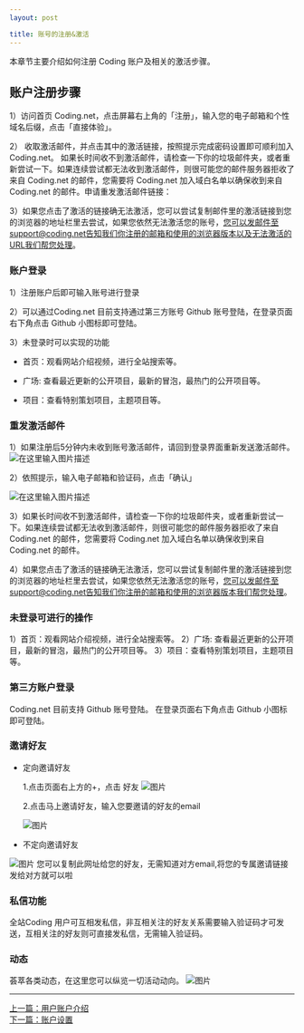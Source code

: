 ```yaml
---
layout: post

title: 账号的注册&激活
---
```


本章节主要介绍如何注册 Coding 账户及相关的激活步骤。

## 账户注册步骤

1）访问首页 Coding.net，点击屏幕右上角的「注册」，输入您的电子邮箱和个性域名后缀，点击「直接体验」。

2） 收取激活邮件，并点击其中的激活链接，按照提示完成密码设置即可顺利加入 Coding.net。
如果长时间收不到激活邮件，请检查一下你的垃圾邮件夹，或者重新尝试一下。如果连续尝试都无法收到激活邮件，则很可能您的邮件服务器拒收了来自 Coding.net 的邮件，您需要将 Coding.net 加入域白名单以确保收到来自 Coding.net 的邮件。申请重发激活邮件链接：

3）如果您点击了激活的链接确无法激活，您可以尝试复制邮件里的激活链接到您的浏览器的地址栏里去尝试，如果您依然无法激活您的账号，您可以发邮件至support@coding.net告知我们你注册的邮箱和使用的浏览器版本以及无法激活的URL我们帮您处理。

### 账户登录

1）注册账户后即可输入账号进行登录

2）可以通过Coding.net 目前支持通过第三方账号 Github 账号登陆，在登录页面右下角点击 Github 小图标即可登陆。

3）未登录时可以实现的功能

 - 首页：观看网站介绍视频，进行全站搜索等。

 - 广场: 查看最近更新的公开项目，最新的冒泡，最热门的公开项目等。

 - 项目：查看特别策划项目，主题项目等。

### 重发激活邮件

1）如果注册后5分钟内未收到账号激活邮件，请回到登录界面重新发送激活邮件。
![在这里输入图片描述][1]

2）依照提示，输入电子邮箱和验证码，点击「确认」

![在这里输入图片描述][2]

3）如果长时间收不到激活邮件，请检查一下你的垃圾邮件夹，或者重新尝试一下。如果连续尝试都无法收到激活邮件，则很可能您的邮件服务器拒收了来自 Coding.net 的邮件，您需要将 Coding.net 加入域白名单以确保收到来自 Coding.net 的邮件。

4）如果您点击了激活的链接确无法激活，您可以尝试复制邮件里的激活链接到您的浏览器的地址栏里去尝试，如果您依然无法激活您的账号，您可以发邮件至support@coding.net告知我们你注册的邮箱和使用的浏览器版本我们帮您处理。

### 未登录可进行的操作

1）首页：观看网站介绍视频，进行全站搜索等。
2）广场: 查看最近更新的公开项目，最新的冒泡，最热门的公开项目等。
3）项目：查看特别策划项目，主题项目等。

### 第三方账户登录

Coding.net 目前支持 Github 账号登陆。
在登录页面右下角点击 Github 小图标即可登陆。


### 邀请好友

- 定向邀请好友

   1.点击页面右上方的+，点击 好友
   ![图片](https://dn-coding-net-production-pp.qbox.me/ec4aa210-13fd-4e87-bbd0-3ffcd65070f6.png) 

   2.点击马上邀请好友，输入您要邀请的好友的email

    ![图片](https://dn-coding-net-production-pp.qbox.me/2de72cd6-0465-43cc-9a08-738be3dab40a.png) 

- 不定向邀请好友
 
 ![图片](https://dn-coding-net-production-pp.qbox.me/a9cc3f10-e8bf-49ff-ad20-23e570ed7f15.png) 
您可以复制此网址给您的好友，无需知道对方email,将您的专属邀请链接发给对方就可以啦

### 私信功能

全站Coding 用户可互相发私信，非互相关注的好友关系需要输入验证码才可发送，互相关注的好友则可直接发私信，无需输入验证码。

### 动态

荟萃各类动态，在这里您可以纵览一切活动动向。
 ![图片](https://dn-coding-net-production-pp.qbox.me/97ad25b6-8a39-4172-9d57-b236ef568a54.png) 


---


 [1]: https://coding.net/api/project/130548/files/261942/imagePreview
  [2]: https://coding.net/api/project/130548/files/261943/imagePreview
  [3]: https://coding.net/api/project/130548/files/261945/imagePreview
  [4]: https://coding.net/api/project/130548/files/261946/imagePreview
  [5]: https://coding.net/api/project/130548/files/261947/imagePreview
  [6]: https://coding.net/api/project/130548/files/261949/imagePreview
  [7]: https://coding.net/api/project/130548/files/261953/imagePreview
  [8]: https://coding.net/api/project/130548/files/261954/imagePreview
  [9]: https://coding.net/api/project/130548/files/261955/imagePreview
  [10]: https://coding.net/api/project/130548/files/261956/imagePreview
  [11]: https://coding.net/api/project/130548/files/261958/imagePreview
  [12]: https://coding.net/api/project/130548/files/261959/imagePreview
  [13]: https://coding.net/api/project/130548/files/261960/imagePreview
  [14]: https://coding.net/api/project/130548/files/261961/imagePreview
  [15]: https://coding.net/api/project/130548/files/261962/imagePreview
  [16]: https://coding.net/api/project/130548/files/262582/imagePreview
  
  
  <div class="footer-nav">
  <div class="left-nav"><i class="fa fa-angle-left"></i><a href="/help/doc/account/introduction.html">上一篇：用户账户介绍</a></div>
  <div class="right-nav"><a href="/help/doc/account/setting.html">下一篇：账户设置</a><i class="fa fa-angle-right"></i></div>
  </div>
